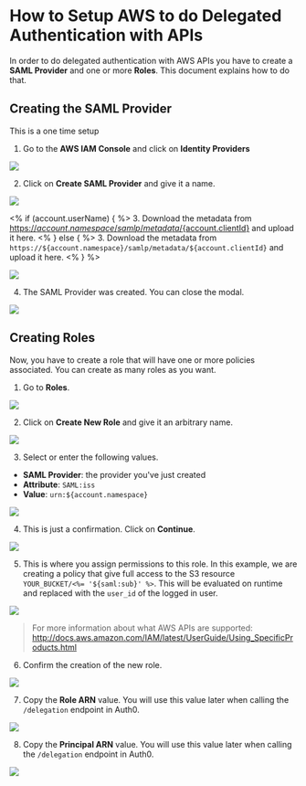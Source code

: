 # How to Setup AWS to do Delegated Authentication with APIs

In order to do delegated authentication with AWS APIs you have to create a **SAML Provider** and one or more **Roles**. This document explains how to do that.

## Creating the SAML Provider

This is a one time setup

1. Go to the **AWS IAM Console** and click on **Identity Providers**

  ![](/media/articles/aws-api-setup/aws-api-setup-1.png)

2. Click on **Create SAML Provider** and give it a name.

  ![](/media/articles/aws-api-setup/aws-api-setup-2.png)

<% if (account.userName) { %>
3. Download the metadata from <a href="https://${account.namespace}/samlp/metadata/${account.clientId}">https://${account.namespace}/samlp/metadata/${account.clientId}</a> and upload it here.
<% } else { %>
3. Download the metadata from `https://${account.namespace}/samlp/metadata/${account.clientId}` and upload it here.
<% } %>

  ![](/media/articles/aws-api-setup/aws-api-setup-3.png)

4. The SAML Provider was created. You can close the modal.

  ![](/media/articles/aws-api-setup/aws-api-setup-4.png)

## Creating Roles

Now, you have to create a role that will have one or more policies associated. You can create as many roles as you want.

1. Go to **Roles**.

  ![](/media/articles/aws-api-setup/aws-api-setup-5.png)

2. Click on **Create New Role** and give it an arbitrary name.

  ![](/media/articles/aws-api-setup/aws-api-setup-6.png)

3. Select or enter the following values.

  * **SAML Provider**: the provider you've just created
  * **Attribute**: `SAML:iss`
  * **Value**: `urn:${account.namespace}`


  ![](/media/articles/aws-api-setup/aws-api-setup-7.png)

4. This is just a confirmation. Click on **Continue**.

  ![](/media/articles/aws-api-setup/aws-api-setup-8.png)

5. This is where you assign permissions to this role. In this example, we are creating a policy that give full access to the S3 resource `YOUR_BUCKET/<%= '${saml:sub}' %>`. This will be evaluated on runtime and replaced with the `user_id` of the logged in user.

  ![](/media/articles/aws-api-setup/aws-api-setup-9.png)

  > For more information about what AWS APIs are supported: <http://docs.aws.amazon.com/IAM/latest/UserGuide/Using_SpecificProducts.html>

6. Confirm the creation of the new role.

  ![](/media/articles/aws-api-setup/aws-api-setup-10.png)

7. Copy the **Role ARN** value. You will use this value later when calling the `/delegation` endpoint in Auth0.

  ![](/media/articles/aws-api-setup/aws-api-setup-11.png)

8. Copy the **Principal ARN** value. You will use this value later when calling the `/delegation` endpoint in Auth0.

  ![](/media/articles/aws-api-setup/aws-api-setup-12.png)
